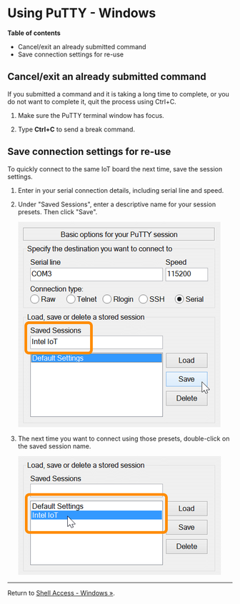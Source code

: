 # Using PuTTY - Windows


**Table of contents**
* Cancel/exit an already submitted command
* Save connection settings for re-use


## Cancel/exit an already submitted command

If you submitted a command and it is taking a long time to complete, or you do not want to complete it, quit the process using Ctrl+C.

1. Make sure the PuTTY terminal window has focus.

2. Type **Ctrl+C** to send a break command.


## Save connection settings for re-use

To quickly connect to the same IoT board the next time, save the session settings.

1. Enter in your serial connection details, including serial line and speed.

2. Under "Saved Sessions", enter a descriptive name for your session presets. Then click "Save".

	![Saved sessions section of PuTTY](images/putty-saved_sessions.png)

3. The next time you want to connect using those presets, double-click on the saved session name.

	![Click on saved session to connect](images/putty-click_saved_session.png)


---

Return to [Shell Access - Windows »](serial_connection.md#next-steps).

